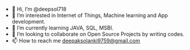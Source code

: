 - 👋 Hi, I’m @deepsol718
- 👀 I’m interested in Internet of Things, Machine learning and App development.
- 🌱 I’m currently learning JAVA, SQL, MSBI.
- 💞️ I’m looking to collaborate on Open Source Projects by writing codes.
- 📫 How to reach me deepaksolanki9759@gmail.com

<!---
deepsol718/deepsol718 is a ✨ special ✨ repository because its `README.md` (this file) appears on your GitHub profile.
You can click the Preview link to take a look at your changes.
--->
